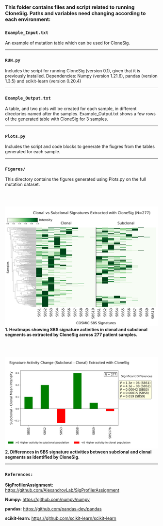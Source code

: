 ### This folder contains files and script related to running **CloneSig**. Paths and variables need changing according to each environment:


### `Example_Input.txt`

An example of mutation table which can be used for CloneSig.

---

### `RUN.py`

Includes the script for running CloneSig (version 0.1), given that it is previously installed.
Dependencies: Numpy (version 1.21.6), pandas (version 1.3.5) and scikit-learn (version 0.20.4) 

---

### `Example_Output.txt`

A table, and two plots will be created for each sample, in different directories named after the samples. Example_Output.txt shows a few rows of the generated table with CloneSig for 3 samples.

---

### `Plots.py`

Includes the script and code blocks to generate the fiugres from the tables generated for each sample.

---

### `Figures/`

This directory contains the figures generated using Plots.py on the full mutation dataset.
<br><br>
<br><br>

![Figure 1](Figures/Figure1.png)
**1. Heatmaps showing SBS signature activities in clonal and subclonal segments as extracted by CloneSig across 277 patient samples.**
<br><br>
<br><br>

![Figure 2](Figures/Figure2.png)
**2. Differences in SBS signature activities between subclonal and clonal segments as identified by CloneSig.**

---

### `References:`

**SigProfilerAssignment:** https://github.com/AlexandrovLab/SigProfilerAssignment

**Numpy:** https://github.com/numpy/numpy

**pandas:** https://github.com/pandas-dev/pandas

**scikit-learn:** https://github.com/scikit-learn/scikit-learn
